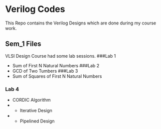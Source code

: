 # Verilog Codes
This Repo contains the Verilog Designs which are done during my course work. 
## Sem_1 Files
VLSI Design Course had some lab sessions. 
###Lab 1
* Sum of First N Natural Numbers
###Lab 2
* GCD of Two Tumbers
###Lab 3
* Sum of Squares of First N Natural Numbers
### Lab 4
* CORDIC Algorithm
* * Iterative Design
* * Pipelined Design
